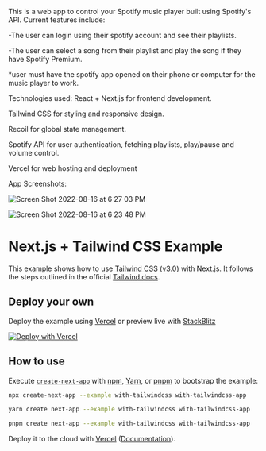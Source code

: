 This is a web app to control your Spotify music player built using Spotify's API. 
Current features include:

-The user can login using their spotify account and see their playlists.

-The user can select a song from their playlist and play the song if they have Spotify Premium.
 
 *user must have the spotify app opened on their phone or computer for the music player to work.

Technologies used:
React + Next.js for frontend development.

Tailwind CSS for styling and responsive design.

Recoil for global state management.

Spotify API for user authentication, fetching playlists, play/pause and volume control.

Vercel for web hosting and deployment

App Screenshots:

![Screen Shot 2022-08-16 at 6 27 03 PM](https://user-images.githubusercontent.com/23245057/184995946-363df7ee-1ddb-468b-8a58-6da589cd4dbc.png)

![Screen Shot 2022-08-16 at 6 23 48 PM](https://user-images.githubusercontent.com/23245057/184995630-0ae9a194-dd9c-4175-9e4d-3e3b9e171151.png)


# Next.js + Tailwind CSS Example

This example shows how to use [Tailwind CSS](https://tailwindcss.com/) [(v3.0)](https://tailwindcss.com/blog/tailwindcss-v3) with Next.js. It follows the steps outlined in the official [Tailwind docs](https://tailwindcss.com/docs/guides/nextjs).

## Deploy your own

Deploy the example using [Vercel](https://vercel.com?utm_source=github&utm_medium=readme&utm_campaign=next-example) or preview live with [StackBlitz](https://stackblitz.com/github/vercel/next.js/tree/canary/examples/with-tailwindcss)

[![Deploy with Vercel](https://vercel.com/button)](https://vercel.com/new/git/external?repository-url=https://github.com/vercel/next.js/tree/canary/examples/with-tailwindcss&project-name=with-tailwindcss&repository-name=with-tailwindcss)

## How to use

Execute [`create-next-app`](https://github.com/vercel/next.js/tree/canary/packages/create-next-app) with [npm](https://docs.npmjs.com/cli/init), [Yarn](https://yarnpkg.com/lang/en/docs/cli/create/), or [pnpm](https://pnpm.io) to bootstrap the example:

```bash
npx create-next-app --example with-tailwindcss with-tailwindcss-app
```

```bash
yarn create next-app --example with-tailwindcss with-tailwindcss-app
```

```bash
pnpm create next-app --example with-tailwindcss with-tailwindcss-app
```

Deploy it to the cloud with [Vercel](https://vercel.com/new?utm_source=github&utm_medium=readme&utm_campaign=next-example) ([Documentation](https://nextjs.org/docs/deployment)).
